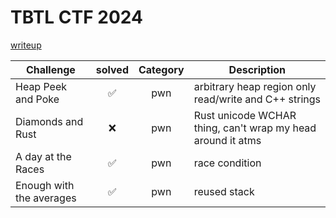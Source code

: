 # TBTL CTF 2024

[writeup](https://hyggehalcyon.gitbook.io/page/ctfs/2024/tbtl-ctf)

| Challenge | solved | Category | Description | 
| --- | :---: | :---: | --- |
| Heap Peek and Poke | ✅ | pwn | arbitrary heap region only read/write and C++ strings |
| Diamonds and Rust | ❌ | pwn | Rust unicode WCHAR thing, can't wrap my head around it atms |
| A day at the Races | ✅ | pwn | race condition |
| Enough with the averages | ✅ | pwn | reused stack  |
